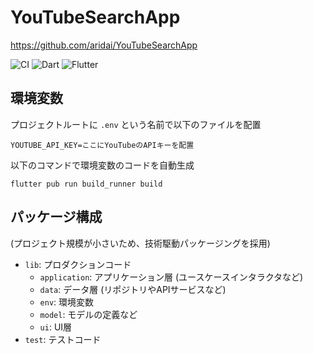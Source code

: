 # YouTubeSearchApp

https://github.com/aridai/YouTubeSearchApp

![CI](https://github.com/aridai/YouTubeSearchApp/workflows/CI/badge.svg)
![Dart](https://img.shields.io/static/v1?label=language&message=Dart&color=00B4AB)
![Flutter](https://img.shields.io/static/v1?label=framework&message=Flutter&color=46CAF9)

## 環境変数

プロジェクトルートに `.env` という名前で以下のファイルを配置

```
YOUTUBE_API_KEY=ここにYouTubeのAPIキーを配置
```

以下のコマンドで環境変数のコードを自動生成

```
flutter pub run build_runner build
```

## パッケージ構成

(プロジェクト規模が小さいため、技術駆動パッケージングを採用)

* `lib`: プロダクションコード
  * `application`: アプリケーション層 (ユースケースインタラクタなど)
  * `data`: データ層 (リポジトリやAPIサービスなど)
  * `env`: 環境変数
  * `model`: モデルの定義など
  * `ui`: UI層
* `test`: テストコード
